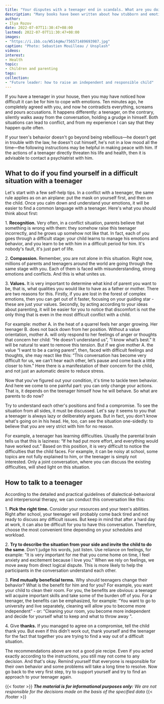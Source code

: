 ```yaml
---
title: "Your disputes with a teenager end in scandals. What are you doing wrong"
description: "Many books have been written about how stubborn and emotional teenagers can be. Clinical psychologist Ilya Rozov tells how parents can find a common language with teenagers and get out of conflict with them with minimal losses."
author: 
- Ilya Rozov
date: 2022-07-07T11:30:47+08:00
lastmod: 2022-07-07T11:30:47+08:00
images: 
- "https://i.ibb.co/W514qWw/756571489693987.jpg"
caption: "Photo: Sebastien Mouilleau / Unsplash"
videos:
interest:
- Health
topic:
- Children and parenting
tags:
collection:
- "Future leader: how to raise an independent and responsible child"
---
```


If you have a teenager in your house, then you may have noticed how difficult it can be for him to cope with emotions. Ten minutes ago, he completely agreed with you, and now he contradicts everything, screams and pours accusations. It happens differently: a teenager, on the contrary, silently walks away from the conversation, holding a grudge in himself. Both situations can lead to conflict, and from my experience I can say that they happen quite often.

If your teen's behavior doesn't go beyond being rebellious—he doesn't get in trouble with the law, he doesn't cut himself, he's not in a low mood all the time—the following instructions may be helpful in making peace with him. If the actions of a teenager directly threaten his life and health, then it is advisable to contact a psychiatrist with him.

What to do if you find yourself in a difficult situation with a teenager
------------------------------------------------------------------------

Let's start with a few self-help tips. In a conflict with a teenager, the same rule applies as on an airplane: put the mask on yourself first, and then on the child. Once you calm down and understand your emotions, it will be easier to find a common language with a teenager. Here's what you should think about first:

1\. **Recognition.** Very often, in a conflict situation, parents believe that something is wrong with them: they somehow raise this teenager incorrectly, and he grows up somehow not like that. In fact, each of you goes through a difficult stage: your child learns to manage his emotions and behavior, and you learn to be with him in a difficult period for him. It's nobody's fault, it's just part of life.

2\. **Compassion.** Remember, you are not alone in this situation. Right now, millions of parents and teenagers around the world are going through the same stage with you. Each of them is faced with misunderstanding, strong emotions and conflicts. And this is what unites us.

3\. **Values.** It is very important to determine what kind of parent you want to be, that is, what qualities you would like to have as a father or mother. There are two reasons for this. Firstly, if you are lost in the forest of complex emotions, then you can get out of it faster, focusing on your guiding star - these are just your values. Secondly, by acting according to your ideas about parenting, it will be easier for you to notice that discomfort is not the only thing that is even in the most difficult conflict with a child.

For example: mother A. in the heat of a quarrel feels her anger growing. Her teenager B. does not back down from her position. Without a value orientation, mother A. will only respond to her feelings of anger or thoughts that concern her child: “He doesn’t understand us”, “I know what’s best.” It will be natural to want to remove this tension. But if we give mother A. the value “I want to be a caring parent”, then, faced with difficult feelings and thoughts, she may react like this: “This conversation has become very difficult for us, we can’t hear each other, let’s pause and come back a little closer to him." Here there is a manifestation of their concern for the child, and not just an automatic desire to reduce stress.

Now that you've figured out your condition, it's time to tackle teen behavior. And here we come to one painful part: you can only change your actions. That is, it depends on the teenager himself how he will behave. So what are parents to do now?

Try to understand each other's positions and find a compromise. To see the situation from all sides, it must be discussed. Let's say it seems to you that a teenager is always lazy or deliberately argues. But in fact, you don't know what's going on in his head. He, too, can see the situation one-sidedly: to believe that you are very strict with him for no reason.

For example, a teenager has learning difficulties. Usually the parental brain tells us that this is laziness: “If he had put more effort, and everything would have worked out.” Based on this position, it is very difficult to notice the difficulties that the child faces. For example, it can be noisy at school, some topics are not fully explained to him, or the teenager is simply not interested. Only a joint conversation, where you can discuss the existing difficulties, will shed light on this situation.

How to talk to a teenager
-------------------------

According to the detailed and practical guidelines of dialectical-behavioral and interpersonal therapy, we can conduct this conversation like this:

1\. **Pick the right time.** Consider your resources and your teen's abilities. Right after school, your teenager will probably come back tired and not ready to discuss any difficult issues. But keep in mind that after a hard day at work, it can also be difficult for you to have this conversation. Therefore, choose the most convenient time depending on your schedules and workload.

2\. **Try to describe the situation from your side and invite the child to do the same**. Don't judge his words, just listen. Use reliance on feelings, for example: "It is very important for me that you come home on time, I feel anxiety and excitement because I love you." When we rely on feelings, we move away from direct logical dispute. This is more likely to help the participants in the conversation understand each other.

3\. **Find mutually beneficial terms.** Why should teenagers change their behavior? What is the benefit for him and for you? For example, you want your child to clean their room. For you, the benefits are obvious: a teenager will acquire important skills and take some of the burden off of you. For a teenager, the benefits can be emphasized, for example: “You want to go to university and live separately, cleaning will allow you to become more independent” - or: “Cleaning your room, you become more independent and decide for yourself what to keep and what to throw away ".

4\. Give **thanks.** If you managed to agree on a compromise, tell the child thank you. But even if this didn’t work out, thank yourself and the teenager for the fact that together you are trying to find a way out of a difficult situation.

The recommendations above are not a good pie recipe. Even if you acted exactly according to the instructions, you still may not come to any decision. And that's okay. Remind yourself that everyone is responsible for their own behavior and some problems will take a long time to resolve. Now go back to the very first step, try to support yourself and try to find an approach to your teenager again.

{{< footer >}}
_**The material is for informational purposes only:** We are not responsible for the decisions made on the basis of the specified data_
{{< /footer >}}